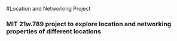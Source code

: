 #Location and Networking Project

### MIT 21w.789 project to explore location and networking properties of different locations
